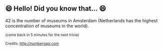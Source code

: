 ## 😄 Hello! Did you know that... 😄
42 is the number of museums in Amsterdam (Netherlands has the highest concentration of museums in the world).

<sup>(come back in 5 minutes for the next trivia)</sup>


<sup>Credits: http://numbersapi.com</sup>
